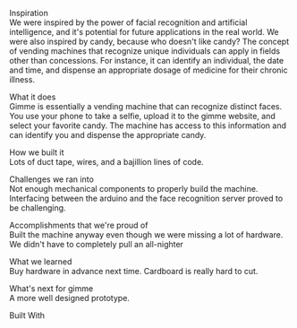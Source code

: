 Inspiration \
We were inspired by the power of facial recognition and artificial intelligence, and it's potential for future applications in the real world. We were also inspired by candy, because who doesn't like candy? The concept of vending machines that recognize unique individuals can apply in fields other than concessions. For instance, it can identify an individual, the date and time, and dispense an appropriate dosage of medicine for their chronic illness.

What it does \
Gimme is essentially a vending machine that can recognize distinct faces. You use your phone to take a selfie, upload it to the gimme website, and select your favorite candy. The machine has access to this information and can identify you and dispense the appropriate candy.

How we built it\
Lots of duct tape, wires, and a bajillion lines of code.

Challenges we ran into\
Not enough mechanical components to properly build the machine. Interfacing between the arduino and the face recognition server proved to be challenging.

Accomplishments that we're proud of\
Built the machine anyway even though we were missing a lot of hardware. We didn't have to completely pull an all-nighter

What we learned\
Buy hardware in advance next time. Cardboard is really hard to cut.

What's next for gimme\
A more well designed prototype.

Built With
